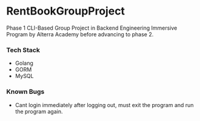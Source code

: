 # RentBookGroupProject

Phase 1 CLI-Based Group Project in Backend Engineering Immersive Program by Alterra Academy before advancing to phase 2.

### Tech Stack

-   Golang
-   GORM
-   MySQL

### Known Bugs

-   Cant login immediately after logging out, must exit the program and run the program again.
